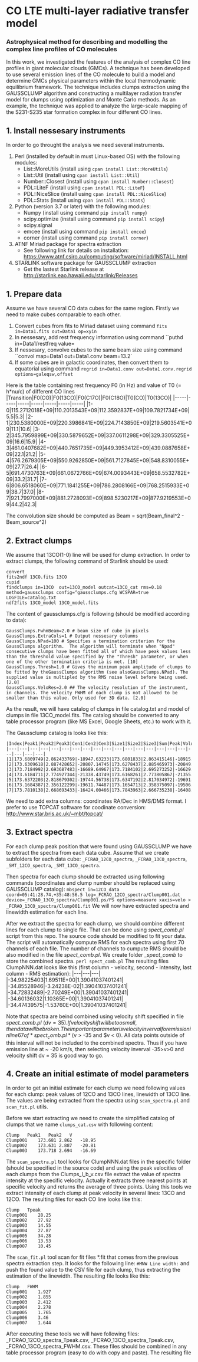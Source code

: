 # CO LTE multi-layer radiative transfer model
### Astrophysical method for describing and modelling the complex line profiles of CO molecules

In this work, we investigated the features of the analysis of complex CO line profiles in giant molecular clouds (GMCs). A technique has been developed to use several emission lines of the CO molecule to build a model and determine GMCs physical parameters within the local thermodynamic equilibrium framework. The technique includes clumps extraction using the GAUSSCLUMP algorithm and constructing a multilayer radiation transfer model for clumps using optimization and Monte Carlo methods. As an example, the technique was applied to analyze the large-scale mapping of the S231-S235 star formation complex in four different CO lines.

## 1. Install nessesary instruments

In order to go throught the analysis we need several instruments.

1. Perl (installed by default in must Linux-based OS) with the following modules:
    - List::MoreUtils (install using `cpan install List::MoreUtils`)
    - List::Util (install using `cpan install List::Util`)
    - Number::Closest (install using `cpan install Number::Closest`)
    - PDL::LiteF (install using `cpan install PDL::LiteF`)
    - PDL::NiceSlice (install using `cpan install PDL::NiceSlice`)
    - PDL::Stats (install using `cpan install PDL::Stats`)
2. Python (version 3.7 or later) with the following modules:
    - Numpy (install using command `pip install numpy`)
    - scipy.optimize (install using command `pip install scipy`)
    - scipy.signal 
    - emcee (install using command `pip install emcee`)
    - corner (install using command `pip install corner`)
3. ATNF Miriad package for spectra extraction
    * See following link for details on installation: https://www.atnf.csiro.au/computing/software/miriad/INSTALL.html
4. STARLINK software package for GAUSSCLUMP extraction
    * Get the lastest Starlink release at http://starlink.eao.hawaii.edu/starlink/Releases


## 1. Prepare data

Assume we have several CO data cubes for the same region. Firstly we need to make cubes comparable to each other.

1. Convert cubes from fits to Miriad dataset using command ``fits in=Data1.fits out=Data1 op=xyin``
2. In nessesary, add rest frequency information using command ``puthd in=Data1/restfreq value=
3. If nessesary, convolve cubes to the same beam size using command ``convol map=Data1 out=Data1.conv beam=13.2`
4. If some cubes are in galactic coordinates, then convert them to equatorial using command ``regrid in=Data1.conv out=Data1.conv.regrid options=galeqsw,offset``

Here is the table containing rest frequency F0 (in Hz) and value of T0 (= h*nu/c) of different CO lines
|Transition|F0(CO)|F0(13CO)|F0(C17O)|F0(C18O)|T0(CO)|T0(13CO)|
|-----|-----|-----|-----|-----|-----|-----|
|1-0|115.2712018E+09|110.2013543E+09|112.3592837E+09|109.7821734E+09|5.5|5.3|
|2-1|230.5380000E+09|220.3986841E+09|224.7143850E+09|219.5603541E+09|11.1|10.6|
|3-2|345.7959899E+09|330.5879652E+09|337.0611298E+09|329.3305525E+09|16.6|15.9|
|4-3|461.0407682E+09|440.7651735E+09|449.3953412E+09|439.0887658E+09|22.1|21.2|
|5-4|576.2679305E+09|550.9262850E+09|561.7127845E+09|548.8310055E+09|27.7|26.4|
|6-5|691.4730763E+09|661.0672766E+09|674.0093443E+09|658.5532782E+09|33.2|31.7|
|7-6|806.6518060E+09|771.1841255E+09|786.2808166E+09|768.2515933E+09|38.7|37.0|
|8-7|921.7997000E+09|881.2728093E+09|898.5230217E+09|877.9219553E+09|44.2|42.3|

The convolution size should be computed as Beam = sqrt(Beam_final^2 - Beam_source^2)


## 2. Extract clumps

We assume that 13CO(1-0) line will be used for clump extraction. In order to extract clumps, the following command of Starlink should be used:

```
convert
fits2ndf 13CO.fits 13CO
cupid
findclumps in=13CO  out=13CO_model outcat=13CO_cat rms=0.18 method=gaussclumps config=^gaussclumps.cfg WCSPAR=true LOGFILE=catalog.txt
ndf2fits 13CO_model 13CO_model.fits
```
The content of gaussclumps.cfg is following (should be modified according to data):
```
GaussClumps.FwhmBeam=2.0 # beam size of cube in pixels
GaussClumps.ExtraCols=1 # Output nessesary columns
GaussClumps.NPad=100 # Specifies a termination criterion for the GaussClumps algorithm.  The algorithm will terminate when "Npad" consecutive clumps have been fitted all of which have peak values less than the threshold value specified by the "Thresh" parameter, or when one of the other termination criteria is met. [10] 
GaussClumps.Thresh=1.0 # Gives the minimum peak amplitude of clumps to be fitted by theGaussClumps algorithm (see alsoGaussClumps.NPad). The supplied value is multipled by the RMS noise level before being used. [2.0] 
GaussClumps.VeloRes=2.0 ## The velocity resolution of the instrument, in channels. The velocity FWHM of each clump is not allowed to be smaller than this value. Only used for 3D data. [2.0] 
```
As the result, we will have catalog of clumps in file catalog.txt and model of clumps in file 13CO_model.fits. The catalog should be converted to any table processor program (like MS Excel, Google Sheets, etc.) to work with it.

The Gaussclump catalog is looks like this:
```
|Index|Peak1|Peak2|Peak3|Cen1|Cen2|Cen3|Size1|Size2|Size3|Sum|Peak|Volume|GCMEANPEAK|GCFWHM1|GCFWHM2|GCFWHM3|GCVELGRAD1|GCVELGRAD2|GCANGLE|GCBG|
|---|---|---|---|---|---|---|---|---|---|---|---|---|---|---|---|---|---|---|---|---|
|1|173.6809749|2.862433769|-18947.63233|173.6801833|2.863415146|-18915.47601|41.78595814|68.5669739|689.714063|9436.09794|18.24441286|3.59E+08|11.18156155|4.956228399|7.996271926|12.6606003|-0.389197949|-0.325293626|-11.25550824|3.186878383|
|2|173.6309618|2.887428652|-20807.14745|173.6278437|2.885465973|-20849.01349|75.25239955|56.41409135|610.708283|10992.94493|16.82952066|4.29E+08|21.76989453|9.325969233|5.606977234|11.49370661|-0.071603437|-0.349490468|-28.16718025|2.608133951|
|3|173.7184992|2.693687483|-16689.64967|173.7184102|2.695273252|-16629.26003|67.78094557|80.11623379|627.5875703|12811.11741|14.49698834|5.51E+08|30.75038375|6.91981433|9.937106321|11.70617921|-0.389524152|0.077169482|-31.76902994|4.204375308|
|4|173.6184711|2.774927344|-21338.43749|173.6168261|2.773805867|-21355.42696|61.29618221|54.99242473|701.1990071|9513.704235|15.55134412|3.98E+08|40.37107352|7.904827149|5.574627009|13.10262736|-0.333176555|0.162672734|-36.46933829|1.274985791|
|5|173.6372203|2.818679302|-19744.56738|173.6347192|2.817034972|-19691.52315|57.1025503|68.07299746|706.3527784|10171.1941|13.79874127|4.58E+08|48.89812688|6.643001077|8.007835062|12.83113146|0.62717653|0.218486793|15.49746208|0.901523622|
|6|173.1684387|2.356122299|-19611.74487|173.1654713|2.358375097|-19506.44966|94.50408122|71.09663136|976.7823119|19568.50905|11.15808744|9.94E+08|55.82002788|7.922738548|11.16532352|17.69790103|0.092286987|0.726093703|108.4669192|5.609638543|
|7|173.7810138|2.668693433|-16424.00466|173.7843963|2.666735238|-16408.70335|60.94708659|41.1504897|604.2729987|5338.051414|12.06671065|2.73E+08|70.68626515|7.256585774|5.060505622|11.73578738|0.039881272|-0.111926251|8.674529555|1.724292739|
```
We need to add extra columns: coordinates RA/Dec in HMS/DMS format. I prefer to use TOPCAT software for coodinate conversion: http://www.star.bris.ac.uk/~mbt/topcat/

## 3. Extract spectra

For each clump peak position that were found using GAUSSCLUMP we have to extract the spectra from each data cube. Assume that we create subfolders for each data cube: `_FCRAO_12CO_spectra`, `_FCRAO_13CO_spectra`, `_SMT_12CO_spectra`, `_SMT_13CO_spectra`. 

Then spectra for each clump should be extracted using following commands (coordinates and clump number should be replaced using GAUSSCLUMP catalog):
```mbspect in=12CO_data coord=05:41:28.74,+35:48:56.5 log=_FCRAO_12CO_spectra/Clump001.dat device=_FCRAO_13CO_spectra/Clump001.ps/PS options=measure xaxis=velo > _FCRAO_13CO_spectra/Clump001.fit```
We will now have extracted spectra and linewidth estimation for each line.

After we extract the spectra for each clump, we should combine different lines for each clump to single file. That can be done using *spect_comb.pl* script from this repo. The source code should be modified to fit your data. The script will automatically compute RMS for each spectra using first 70 channels of each file. The number of channels to cumpute RMS should be also modified in the file *spect_comb.pl*. We create folder *_spect_comb* to store the combined spectra.
```perl spect_comb.pl```
The resulting files ClumpNNN.dat looks like this (first column - velocity, second - intensity, last column - RMS estimation):
|---|---|---|
|-34.98225403|1.69511E+00|1.39041037401241|
|-34.85528946|-3.24238E-02|1.39041037401241|
|-34.72832489|-2.70249E+00|1.39041037401241|
|-34.60136032|1.10365E+00|1.39041037401241|
|-34.47439575|-1.53760E+00|1.39041037401241|

Note that spectra are beind combined using velocity shift specified in file *spect_comb.pl* ($dv = 35). If velocity shift will be too small, then data will be broken. 
The important parameter is velocity inverval for emission in line 67 of *spect_comb.pl* ($v > -35 and $v < 0). All data points outside of this interval will not be included to the combined spectra. Thus if you have emission line at ~ -20 km/s, then selecting velocity inverval -35>v>0 and velocity shift dv = 35 is good way to go.

## 4. Create an initial estimate of model parameters

In order to get an initial estimate for each clump we need following values for each clump: peak values of 12CO and 13CO lines, linewidth of 13CO line. The values are being extracted from the spectra using `scan_spectra.pl` and `scan_fit.pl` utils.  

Before we start extracting we need to create the simplified catalog of clumps that we name `clumps_cat.csv` with following content:
```
Clump	Peak1	Peak2	V
Clump001	173.681	2.862	-18.95
Clump002	173.631	2.887	-20.81
Clump003	173.718	2.694	-16.69
```

The `scan_spectra.pl` tool looks for ClumpNNN.dat files in the specific folder (should be specified in the source code) and using the peak velocities of each clumps from the Clumps_l_b_v.csv file extract the value of spectra intensity at the specific velocity. Actually it extracts three nearest points at specific velocity and returns the average of three points. Using this tools we extract intensity of each clump at peak velocity in several lines: 13CO and 12CO. The resulting files for each CO line looks like this:
```
Clump	Tpeak
Clump001	28.25
Clump002	27.92
Clump003	14.55
Clump004	27.87
Clump005	34.28
Clump006	13.53
Clump007	10.45
```
The `scan_fit.pl` tool scan for fit files *.fit that comes from the previous spectra extraction step. It looks for the following line: ``#MNW Line width:`` and push the found value to the CSV file for each clump, thus extracting the estimation of the linewidth. The resulting file looks like this:
```
Clump	FWHM
Clump001	1.927
Clump002	1.855
Clump003	2.412
Clump004	2.278
Clump005	1.765
Clump006	3.46
Clump007	1.644
```
After executing these tools we will have following files: _FCRAO_12CO_spectra_Tpeak.csv, _FCRAO_13CO_spectra_Tpeak.csv, _FCRAO_13CO_spectra_FWHM.csv. These files should be combined in any table processor program (easy to do with copy and paste). The resulting file
